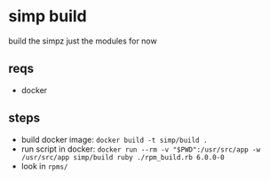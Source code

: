 # simp build
build the simpz
just the modules for now

## reqs

* docker

## steps

* build docker image: `docker build -t simp/build .`
* run script in docker: `docker run --rm -v "$PWD":/usr/src/app -w /usr/src/app simp/build ruby ./rpm_build.rb 6.0.0-0`
* look in `rpms/`
